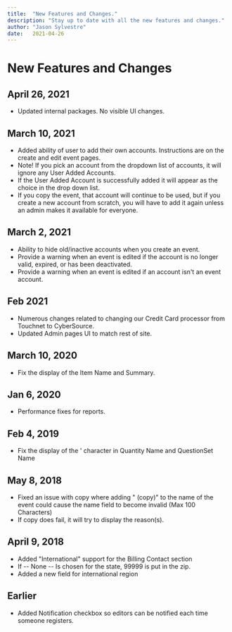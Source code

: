 ```yaml
---
title:  "New Features and Changes."
description: "Stay up to date with all the new features and changes."
author: "Jason Sylvestre"
date:   2021-04-26
---
```


# New Features and Changes

## April 26, 2021
* Updated internal packages. No visible UI changes.

## March 10, 2021
* Added ability of user to add their own accounts. Instructions are on the create and edit event pages.
* Note! If you pick an account from the dropdown list of accounts, it will ignore any User Added Accounts.
* If the User Added Account is successfully added it will appear as the choice in the drop down list.
* If you copy the event, that account will continue to be used, but if you create a new account from scratch, you will have to add it again unless an admin makes it available for everyone.

## March 2, 2021
* Ability to hide old/inactive accounts when you create an event.
* Provide a warning when an event is edited if the account is no longer valid, expired, or has been deactivated.
* Provide a warning when an event is edited if an account isn't an event account. 

## Feb 2021
* Numerous changes related to changing our Credit Card processor from Touchnet to CyberSource.
* Updated Admin pages UI to match rest of site.

## March 10, 2020
* Fix the display of the Item Name and Summary.

## Jan 6, 2020
* Performance fixes for reports.

## Feb 4, 2019
* Fix the display of the ' character in Quantity Name and QuestionSet Name

## May 8, 2018
* Fixed an issue with copy where adding " (copy)" to the name of the event could cause the name field to become invalid (Max 100 Characters)
* If copy does fail, it will try to display the reason(s).

## April 9, 2018
* Added "International" support for the Billing Contact section
* If -- None -- Is chosen for the state, 99999 is put in the zip.
* Added a new field for international region

## Earlier
* Added Notification checkbox so editors can be notified each time someone registers.


